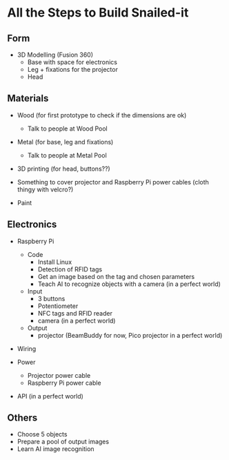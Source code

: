 # All the Steps to Build Snailed-it

## Form
- 3D Modelling (Fusion 360)
    - Base with space for electronics
    - Leg + fixations for the projector
    - Head
   
## Materials

- Wood (for first prototype to check if the dimensions are ok)
    - Talk to people at Wood Pool 

- Metal (for base, leg and fixations)
    - Talk to people at Metal Pool

- 3D printing (for head, buttons??)

- Something to cover projector and Raspberry Pi power cables (cloth thingy with velcro?)

- Paint

## Electronics

- Raspberry Pi
    - Code
        - Install Linux
        - Detection of RFID tags
        - Get an image based on the tag and chosen parameters
        - Teach AI to recognize objects with a camera (in a perfect world)
    - Input
        - 3 buttons
        - Potentiometer
        - NFC tags and RFID reader
        - camera (in a perfect world)
    - Output
        - projector (BeamBuddy for now, Pico projector in a perfect world)
        
- Wiring
- Power
    - Projector power cable
    - Raspberry Pi power cable
- API (in a perfect world)

## Others

- Choose 5 objects
- Prepare a pool of output images
- Learn AI image recognition